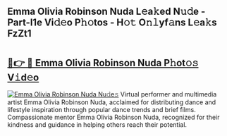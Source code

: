 ## Emma Olivia Robinson Nuda L𝚎a𝚔ed N𝚞𝚍e - Part-l1e Vi𝚍𝚎o P𝚑𝚘tos - H𝚘𝚝 O𝚗𝚕yf𝚊ns L𝚎a𝚔s FzZt1

# <h2><a href="http://kfccgu.oniu.top/?m=Emma+Olivia+Robinson+Nuda">🔗👉 🔴 Emma Olivia Robinson Nuda P𝚑ot𝚘𝚜 V𝚒d𝚎o</a></h2>

[![Emma Olivia Robinson Nuda Nu𝚍e𝚜](https://i.imgur.com/0qMVB7G.gif)](http://kfccgu.oniu.top/?m=Emma+Olivia+Robinson+Nuda)
Virtual performer and multimedia artist Emma Olivia Robinson Nuda, acclaimed for distributing dance and lifestyle inspiration through popular dance trends and brief films. Compassionate mentor Emma Olivia Robinson Nuda, recognized for their kindness and guidance in helping others reach their potential.  
